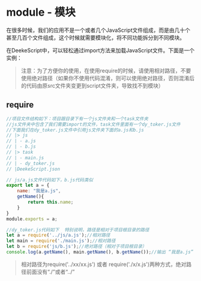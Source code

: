 # module - 模块

在很多时候，我们的应用不是一个或者几个JavaScript文件组成，而是由几十个甚至几百个文件组成，这个时候就需要模块化，将不同功能拆分到不同模块。

在DeekeScript中，可以轻松通过import方法来加载JavaScript文件。下面是一个实例：

> 注意：为了方便你的使用，在使用require的时候，请使用相对路径，不要使用绝对路径（如果你不使用代码混淆，则可以使用绝对路径，否则混淆后的代码由原src文件夹变更到script文件夹，导致找不到模块）

## require

```javascript
//项目文件结构如下：项目跟目录下有一个js文件夹和一个task文件夹
//js文件夹中包含了我们需要import的文件，task文件里面有一个dy_toker.js文件
//下面我们在dy_toker.js文件中引用js文件夹下面的a.js和b.js
// |> js
// | - a.js
// | - b.js
// |> task
// | - main.js
// | - dy_toker.js
// |DeekeScript.json

// js/a.js文件代码如下，b.js代码类似
export let a = {
    name: "我是a.js",
    getName(){
        return this.name;
    }
}
module.exports = a;

//dy_toker.js代码如下  特别说明，路径是相对于项目根目录的路径
let a = require('../js/a.js');//相对路径
let main = require('./main.js');//相对路径
let b = require('js/b.js');//绝对路径（相对于项目根目录）
console.log(a.getName(), main.getName(), b.getName());//输出 “我是a.js”  “我是main.js”  “我是b.js”
```

> 相对路径为require('../xx/xx.js') 或者 require('./x/x.js')两种方式，绝对路径前面没有“./”或者“../”
> 